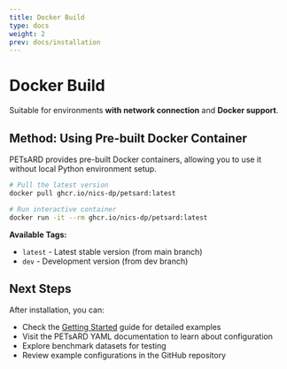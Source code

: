 ```yaml
---
title: Docker Build
type: docs
weight: 2
prev: docs/installation
---
```


# Docker Build

Suitable for environments **with network connection** and **Docker support**.

## Method: Using Pre-built Docker Container

PETsARD provides pre-built Docker containers, allowing you to use it without local Python environment setup.

```bash
# Pull the latest version
docker pull ghcr.io/nics-dp/petsard:latest

# Run interactive container
docker run -it --rm ghcr.io/nics-dp/petsard:latest
```

**Available Tags:**
- `latest` - Latest stable version (from main branch)
- `dev` - Development version (from dev branch)

## Next Steps

After installation, you can:

* Check the [Getting Started](../getting-started) guide for detailed examples
* Visit the PETsARD YAML documentation to learn about configuration
* Explore benchmark datasets for testing
* Review example configurations in the GitHub repository